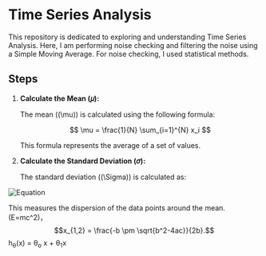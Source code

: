 # Time Series Analysis

This repository is dedicated to exploring and understanding Time Series Analysis. Here, I am performing noise checking and filtering the noise using a Simple Moving Average. For noise checking, I used statistical methods.

## Steps

1. **Calculate the Mean (𝜇):**

   The mean (\(\mu\)) is calculated using the following formula:

   $$
   \mu = \frac{1}{N} \sum_{i=1}^{N} x_i
   $$

   This formula represents the average of a set of values.

2. **Calculate the Standard Deviation (𝜎):**

   The standard deviation (\(\Sigma\)) is calculated as:

 ![Equation](https://latex.codecogs.com/svg.latex?\sigma%20=%20\sqrt{\frac{1}{N}%20\sum_{i=1}^{N}%20\left(%20x_i%20-%20\mu%20\right)^2})

   This measures the dispersion of the data points around the mean.
   \(E=mc^2\)，$$x_{1,2} = \frac{-b \pm \sqrt{b^2-4ac}}{2b}.$$
h<sub>&theta;</sub>(x) = &theta;<sub>o</sub> x + &theta;<sub>1</sub>x

